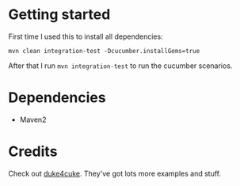 # Getting started

First time I used this to install all dependencies:

    mvn clean integration-test -Dcucumber.installGems=true
    
After that I run `mvn integration-test` to run the cucumber scenarios.    

# Dependencies

* Maven2

# Credits

Check out [duke4cuke](http://github.com/aslakhellesoy/cuke4duke).
They've got lots more examples and stuff.
